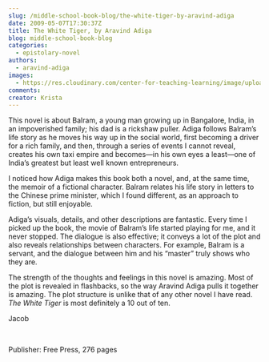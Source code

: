 ```yaml
---
slug: /middle-school-book-blog/the-white-tiger-by-aravind-adiga
date: 2009-05-07T17:30:37Z
title: The White Tiger, by Aravind Adiga
blog: middle-school-book-blog
categories:
  - epistolary-novel
authors:
  - aravind-adiga
images:
  - https://res.cloudinary.com/center-for-teaching-learning/image/upload/v1637511694/white-tiger.jpg.jpg
comments:
creator: Krista
---
```


<p class="MsoNormal">  This novel is about Balram, a young man growing up in Bangalore, India, in an impoverished family; his dad is a rickshaw puller. Adiga follows Balram’s life story as he moves his way up in the social world, first becoming a driver for a rich family, and then, through a series of events I cannot reveal, creates his own taxi empire and becomes—in his own eyes a least—one of India’s greatest but least well known entrepreneurs.</p>
<p class="MsoNormal"/>
<p class="MsoNormal">I noticed how Adiga makes this book both a novel, and, at the same time, the memoir of a fictional character. Balram relates his life story in letters to the Chinese prime minister, which I found different, as an approach to fiction, but still enjoyable.<span> </span></p>
<p class="MsoNormal"/>
<p class="MsoNormal">Adiga’s visuals, details, and other descriptions are fantastic. Every time I picked up the book, the movie of Balram’s life started playing for me, and it never stopped. The dialogue is also effective; it conveys a lot of the plot and also reveals relationships between characters. For example, Balram is a servant, and the dialogue between him and his “master” truly shows who they are.</p>
<p class="MsoNormal"/>
<p class="MsoNormal">The strength of the thoughts and feelings in this novel is amazing. Most of the plot is revealed in flashbacks, so the way Aravind Adiga pulls it together is amazing. The plot structure is unlike that of any other novel I have read. <em>The White Tiger</em><span> is most definitely a 10 out of ten.</span></p>
<p class="MsoNormal"><span>Jacob</span></p>
<p class="MsoNormal"/><br /><p class="MsoNormal"><span>Publisher: Free Press, 276 pages
</span>
</p><p class="MsoNormal"/>
<p class="MsoNormal"/><br /> <br /><!--EndFragment-->
